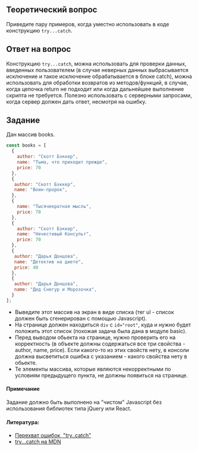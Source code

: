## Теоретический вопрос
Приведите пару примеров, когда уместно использовать в коде конструкцию `try...catch`.


## Ответ на вопрос
Конструкцию `try...catch`, можна использовать для проверки данных, введенных пользователем (в случае неверных данных выбрасывается исключение и такое исключение обрабатывается в блоке catch), можна использовать для обработки возвратов из методов/функций, в случае, когда цепочка return не подходит или когда дальнейшее выполнение скрипта не требуется. Полезно использовать с серверными запросами, когда сервер должен дать ответ, несмотря на ошибку.

## Задание
Дан массив books.

```javascript
const books = [
  { 
    author: "Скотт Бэккер",
    name: "Тьма, что приходит прежде",
    price: 70 
  }, 
  {
   author: "Скотт Бэккер",
   name: "Воин-пророк",
  }, 
  { 
    name: "Тысячекратная мысль",
    price: 70
  }, 
  { 
    author: "Скотт Бэккер",
    name: "Нечестивый Консульт",
    price: 70
  }, 
  {
   author: "Дарья Донцова",
   name: "Детектив на диете",
   price: 40
  },
  {
   author: "Дарья Донцова",
   name: "Дед Снегур и Морозочка",
  }
];
```

- Выведите этот массив на экран в виде списка (тег ul - список должен быть сгенерирован с помощью Javascript).
- На странице должен находиться `div` с `id="root"`, куда и нужно будет положить этот список (похожая задача была дана в модуле basic). 
- Перед выводом обьекта на странице, нужно проверить его на корректность (в объекте должны содержаться все три свойства - author, name, price). Если какого-то из этих свойств нету, в консоли должна высветиться ошибка с указанием - какого свойства нету в обьекте. 
- Те элементы массива, которые являются некорректными по условиям предыдущего пункта, не должны появиться на странице.

#### Примечание
Задание должно быть выполнено на "чистом" Javascript без использования библиотек типа jQuery или React.

#### Литература:
- [Перехват ошибок, "try..catch"](https://learn.javascript.ru/exception)
- [try...catch на MDN](https://developer.mozilla.org/uk/docs/Web/JavaScript/Reference/Statements/try...catch)
